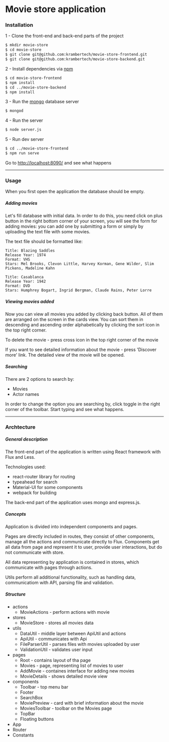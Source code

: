 # Movie store application

### Installation

1 - Clone the front-end and back-end parts of the project

```sh
$ mkdir movie-store
$ cd movie-store
$ git clone git@github.com:krambertech/movie-store-frontend.git
$ git clone git@github.com:krambertech/movie-store-backend.git
```

2 - Install dependencies via [npm](https://www.npmjs.com)
```sh
$ cd movie-store-frontend
$ npm install
$ cd ../movie-store-backend
$ npm install
```

3 - Run the [mongo](http://www.mongodb.org) database server
```sh
$ mongod
```

4 - Run the server
```sh
$ node server.js
```

5 - Run dev server
```sh
$ cd ../movie-store-frontend
$ npm run serve
```

Go to [http://localhost:8090/](http://localhost:8090/#/) and see what happens

---
### Usage
When you first open the application the database should be empty. 

##### Adding movies

Let's fill database with initial data. 
In order to do this, you need click on plus button in the right bottom corner of your screen, you will see the form for adding movies: you can add one by submitting a form or simply by uploading the text file with some movies. 

The text file should be formatted like:

```
Title: Blazing Saddles
Release Year: 1974
Format: VHS
Stars: Mel Brooks, Clevon Little, Harvey Korman, Gene Wilder, Slim Pickens, Madeline Kahn

Title: Casablanca
Release Year: 1942
Format: DVD
Stars: Humphrey Bogart, Ingrid Bergman, Claude Rains, Peter Lorre
```


##### Viewing movies added

Now you can view all movies you added by clicking back button. All of them are arranged on the screen in the cards view. You can sort them in descending and ascending order alphabetically by clicking the sort icon in the top right corner.

To delete the movie - press cross icon in the top right corner of the movie

If you want to see detailed information about the movie - press 'Discover more' link. The detailed view of the movie will be opened.

##### Searching

There are 2 options to search by:
  - Movies
  - Actor names

In order to change the option you are searching by, click toggle in the right corner of the toolbar. Start typing and see what happens. 

---
### Archtecture

##### General description

The front-end part of the application is written using React framework with Flux and Less. 

Technologies used:
  - react-router library for routing
  - typeahead for search
  - Material-UI for some components
  - webpack for building

The back-end part of the application uses mongo and express.js.

##### Concepts

Application is divided into independent components and pages. 

Pages are directly included in routes, they consist of other components, manage all the actions and communicate directly to Flux. Components get all data from page and represent it to user, provide user interactions, but do not communicate with store. 

All data representing by application is contained in stores, which communicate with pages through actions. 

Utils perform all additional functionality, such as handling data, communicatiom with API, parsing file and validation.

##### Structure

- actions
   - MovieActions - perform actions with movie
- stores
   - MovieStore - stores all movies data
- utils
   - DataUtil - middle layer between ApiUtil and actions
   - ApiUtil - communicates with Api
   - FileParserUtil - parses files with movies uploaded by user
   - ValidationUtil - validates user input 
- pages
   - Root - contains layout of tha page
   - Movies - page, representing list of movies to user
   - AddMovie - containes interface for adding new movies
   - MovieDetails - shows detailed movie view
- components
   - Toolbar - top menu bar
   - Footer
   - SearchBox
   - MoviePreview - card with brief information about the movie
   - MoviesToolbar - toolbar on the Movies page
   - TopBar 
   - Floating buttons
- App 
- Router
- Constants








